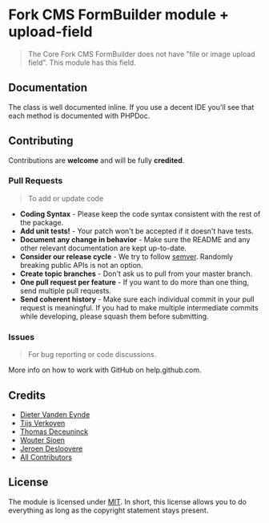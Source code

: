 # Fork CMS FormBuilder module + upload-field

> The Core Fork CMS FormBuilder does not have "file or image upload field". 
> This module has this field.


## Documentation

The class is well documented inline. If you use a decent IDE you'll see that each method is documented with PHPDoc.

## Contributing

Contributions are **welcome** and will be fully **credited**.

### Pull Requests

> To add or update code

- **Coding Syntax** - Please keep the code syntax consistent with the rest of the package.
- **Add unit tests!** - Your patch won't be accepted if it doesn't have tests.
- **Document any change in behavior** - Make sure the README and any other relevant documentation are kept up-to-date.
- **Consider our release cycle** - We try to follow [semver](http://semver.org/). Randomly breaking public APIs is not an option.
- **Create topic branches** - Don't ask us to pull from your master branch.
- **One pull request per feature** - If you want to do more than one thing, send multiple pull requests.
- **Send coherent history** - Make sure each individual commit in your pull request is meaningful. If you had to make multiple intermediate commits while developing, please squash them before submitting.

### Issues

> For bug reporting or code discussions.

More info on how to work with GitHub on help.github.com.

## Credits

- [Dieter Vanden Eynde](https://github.com/dieterve)
- [Tijs Verkoyen](https://github.com/tijsverkoyen)
- [Thomas Deceuninck](https://github.com/decthomas)
- [Wouter Sioen](https://github.com/woutersioen)
- [Jeroen Desloovere](https://github.com/jeroendesloovere)
- [All Contributors](https://github.com/jeroendesloovere/fork-cms-module-formbuilder-upload-field/contributors)

## License

The module is licensed under [MIT](./LICENSE.md). In short, this license allows you to do everything as long as the copyright statement stays present.